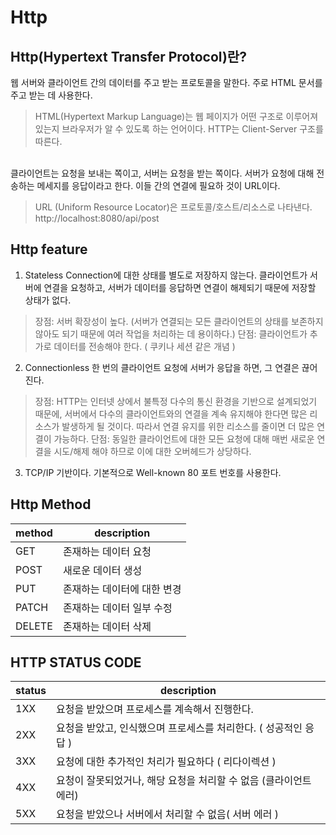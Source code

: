 # Http

## Http(Hypertext Transfer Protocol)란?
웹 서버와 클라이언트 간의 데이터를 주고 받는 프로토콜을 말한다. 주로 HTML 문서를 주고 받는 데 사용한다.
> HTML(Hypertext Markup Language)는 웹 페이지가 어떤 구조로 이루어져 있는지 브라우저가 알 수 있도록 하는 언어이다.
HTTP는 Client-Server 구조를 따른다.
<br/>
클라이언트는 요청을 보내는 쪽이고, 서버는 요청을 받는 쪽이다. 서버가 요청에 대해 전송하는 메세지를 응답이라고 한다. 이들 간의 연결에 필요하 것이 URL이다.

> URL (Uniform Resource Locator)은 프로토콜/호스트/리소스로 나타낸다.
> http://localhost:8080/api/post

## Http feature
1. Stateless
Connection에 대한 상태를 별도로 저장하지 않는다. 클라이언트가 서버에 연결을 요청하고, 서버가 데이터를 응답하면 연결이 해제되기 때문에 저장할 상태가 없다.
> 장점: 서버 확장성이 높다. (서버가 연결되는 모든 클라이언트의 상태를 보존하지 않아도 되기 때문에 여러 작업을 처리하는 데 용이하다.)
> 단점: 클라이언트가 추가로 데이터를 전송해야 한다. ( 쿠키나 세션 같은 개념 )
2. Connectionless
한 번의 클라이언트 요청에 서버가 응답을 하면, 그 연결은 끊어진다.
> 장점: HTTP는 인터넷 상에서 불특정 다수의 통신 환경을 기반으로 설계되었기 때문에, 서버에서 다수의 클라이언트와의 연결을 계속 유지해야 한다면 많은 리소스가 발생하게 될 것이다. 따라서 연결 유지를 위한 리소스를 줄이면 더 많은 연결이 가능하다.
> 단점: 동일한 클라이언트에 대한 모든 요청에 대해 매번 새로운 연결을 시도/해제 해야 하므로 이에 대한 오버헤드가 상당하다.
3. TCP/IP 기반이다.
기본적으로 Well-known 80 포트 번호를 사용한다.

## Http Method
|method|description|
|------|-----------|
|GET|존재하는 데이터 요청|
|POST|새로운 데이터 생성|
|PUT|존재하는 데이터에 대한 변경|
|PATCH|존재하는 데이터 일부 수정|
|DELETE|존재하는 데이터 삭제|

## HTTP STATUS CODE
|status|description|
|------|-----------|
|1XX|요청을 받았으며 프로세스를 계속해서 진행한다.|
|2XX|요청을 받았고, 인식했으며 프로세스를 처리한다. ( 성공적인 응답 )|
|3XX|요청에 대한 추가적인 처리가 필요하다 ( 리다이렉션 )|
|4XX|요청이 잘못되었거나, 해당 요청을 처리할 수 없음 (클라이언트 에러)|
|5XX|요청을 받았으나 서버에서 처리할 수 없음( 서버 에러 )|

